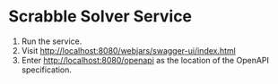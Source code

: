 # Scrabble Solver Service

1. Run the service.
1. Visit [http://localhost:8080/webjars/swagger-ui/index.html](http://localhost:8080/webjars/swagger-ui/index.html)
1. Enter [http://localhost:8080/openapi](http://localhost:8080/openapi) as the location of the OpenAPI specification.
